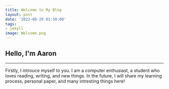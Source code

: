 ```yaml
---
title: Welcome to My Blog
layout: post
date: '2022-08-29 01:30:00'
tags:
- jekyll
image: Welcome.png
---
```


## Hello, I'm Aaron
---
<p>Firstly, I introuce myself to you. I am a computer enthusiast, a student who loves reading, writing, and new things.  In the future, I will share my learning process, personal paper, and many intresting things here!<p>
